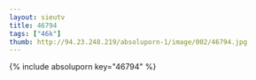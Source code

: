 ```yaml
--- 
layout: sieutv
title: 46794
tags: ["46k"]
thumb: http://94.23.248.219/absoluporn-1/image/002/46794.jpg
---
```

{% include absoluporn key="46794" %} 
